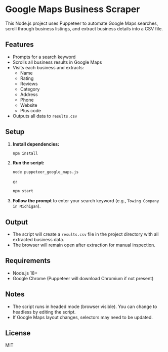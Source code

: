 # Google Maps Business Scraper

This Node.js project uses Puppeteer to automate Google Maps searches, scroll through business listings, and extract business details into a CSV file.

## Features
- Prompts for a search keyword
- Scrolls all business results in Google Maps
- Visits each business and extracts:
  - Name
  - Rating
  - Reviews
  - Category
  - Address
  - Phone
  - Website
  - Plus code
- Outputs all data to `results.csv`

## Setup
1. **Install dependencies:**
   ```sh
   npm install
   ```
2. **Run the script:**
   ```sh
   node puppeteer_google_maps.js
   ```
   or
   ```sh
   npm start
   ```
3. **Follow the prompt** to enter your search keyword (e.g., `Towing Company in Michigan`).

## Output
- The script will create a `results.csv` file in the project directory with all extracted business data.
- The browser will remain open after extraction for manual inspection.

## Requirements
- Node.js 18+
- Google Chrome (Puppeteer will download Chromium if not present)

## Notes
- The script runs in headed mode (browser visible). You can change to headless by editing the script.
- If Google Maps layout changes, selectors may need to be updated.

## License
MIT 